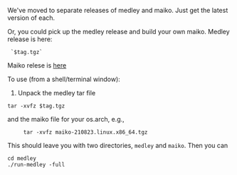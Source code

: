 We've moved to separate releases of medley and maiko.
Just get the latest version of each.

Or, you could pick up the medley release and build your own maiko.
Medley release is here:

     `$tag.tgz`

Maiko relese is [here](https://github.com/Interlisp/maiko/releases)

To use (from a shell/terminal window):

1. Unpack the medley tar file
  ```
  tar -xvfz $tag.tgz
  ```
  and the maiko file for your os.arch, e.g.,
```
     tar -xvfz maiko-210823.linux.x86_64.tgz
```
  This should leave you with two directories, `medley` and `maiko`.
  Then you can 
   ```
   cd medley
   ./run-medley -full
   ```
   

